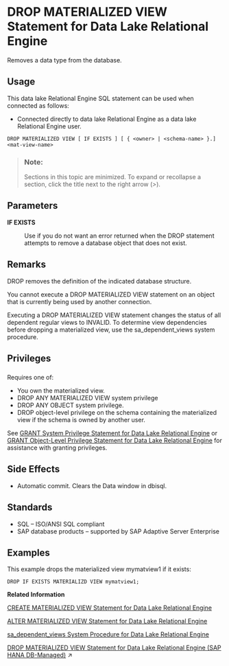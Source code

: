 <!-- loio35de0ef70fde42bfb4c5c4b311cf8c69 -->

# DROP MATERIALIZED VIEW Statement for Data Lake Relational Engine

Removes a data type from the database.



<a name="loio35de0ef70fde42bfb4c5c4b311cf8c69__section_azh_5fj_znb"/>

## Usage

This data lake Relational Engine SQL statement can be used when connected as follows:

-   Connected directly to data lake Relational Engine as a data lake Relational Engine user.



```
DROP MATERIALIZED VIEW [ IF EXISTS ] [ { <owner> | <schema-name> }.]<mat-view-name>
```



> ### Note:  
> Sections in this topic are minimized. To expand or recollapse a section, click the title next to the right arrow \(*\>*\).



<a name="loio35de0ef70fde42bfb4c5c4b311cf8c69__drop_matview_param1"/>

## Parameters


<dl>
<dt><b>

IF EXISTS

</b></dt>
<dd>

Use if you do not want an error returned when the DROP statement attempts to remove a database object that does not exist.



</dd>
</dl>



<a name="loio35de0ef70fde42bfb4c5c4b311cf8c69__drop_matview_remarks1"/>

## Remarks

DROP removes the definition of the indicated database structure.

You cannot execute a DROP MATERIALIZED VIEW statement on an object that is currently being used by another connection.

Executing a DROP MATERIALIZED VIEW statement changes the status of all dependent regular views to INVALID. To determine view dependencies before dropping a materialized view, use the sa\_dependent\_views system procedure.



<a name="loio35de0ef70fde42bfb4c5c4b311cf8c69__drop_matview_priv1"/>

## Privileges



### 

Requires one of:

-   You own the materialized view.
-   DROP ANY MATERIALIZED VIEW system privilege
-   DROP ANY OBJECT system privilege.
-   DROP object-level privilege on the schema containing the materialized view if the schema is owned by another user.

See [GRANT System Privilege Statement for Data Lake Relational Engine](grant-system-privilege-statement-for-data-lake-relational-engine-a3dfcb0.md) or [GRANT Object-Level Privilege Statement for Data Lake Relational Engine](grant-object-level-privilege-statement-for-data-lake-relational-engine-a3e154f.md) for assistance with granting privileges.



<a name="loio35de0ef70fde42bfb4c5c4b311cf8c69__drop_matview_side_effects1"/>

## Side Effects

-   Automatic commit. Clears the Data window in dbisql.



<a name="loio35de0ef70fde42bfb4c5c4b311cf8c69__drop_matview_standards1"/>

## Standards

-   SQL – ISO/ANSI SQL compliant
-   SAP database products – supported by SAP Adaptive Server Enterprise



<a name="loio35de0ef70fde42bfb4c5c4b311cf8c69__drop_matview_examples1"/>

## Examples

This example drops the materialized view mymatview1 if it exists:

```
DROP IF EXISTS MATERIALIZD VIEW mymatview1;
```

**Related Information**  


[CREATE MATERIALIZED VIEW Statement for Data Lake Relational Engine](create-materialized-view-statement-for-data-lake-relational-engine-d5c757e.md "Creates a materialized view.")

[ALTER MATERIALIZED VIEW Statement for Data Lake Relational Engine](alter-materialized-view-statement-for-data-lake-relational-engine-d958953.md "Alters a materialized view.")

[sa\_dependent\_views System Procedure for Data Lake Relational Engine](../060-stored-procedures/sa-dependent-views-system-procedure-for-data-lake-relational-engine-3be5950.md "Returns the list of all dependent views for a given table or view.")

[DROP MATERIALIZED VIEW Statement for Data Lake Relational Engine (SAP HANA DB-Managed)](https://help.sap.com/viewer/a898e08b84f21015969fa437e89860c8/2024_3_QRC/en-US/50e76331a4664b5bb2c4454e80b5f8f4.html "Removes a data type from the database.") :arrow_upper_right:

